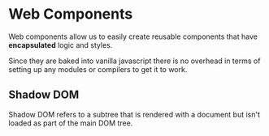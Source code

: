 # Web Components

Web components allow us to easily create reusable components that have **encapsulated** logic and styles.

Since they are baked into vanilla javascript there is no overhead in terms of setting up any modules or compilers to get it to work.

## Shadow DOM

Shadow DOM refers to a subtree that is rendered with a document but isn't loaded as part of the main DOM tree.